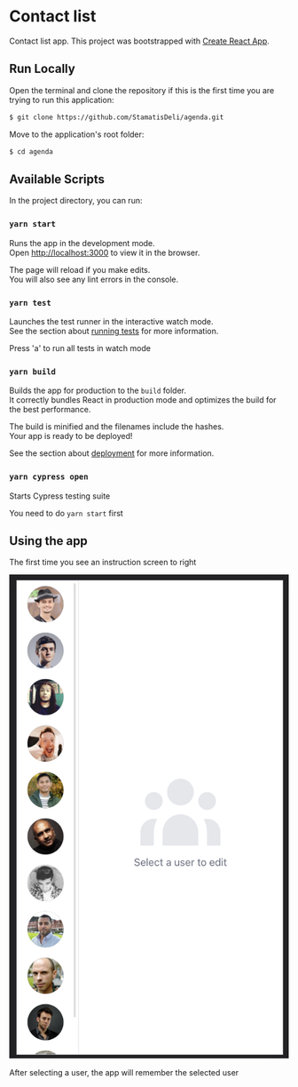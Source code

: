 # Contact list

Contact list app.
This project was bootstrapped with [Create React App](https://github.com/facebook/create-react-app).

## Run Locally

Open the terminal and clone the repository if this is the first time you are trying to run this application:

```bash
$ git clone https://github.com/StamatisDeli/agenda.git
```

Move to the application's root folder:

```bash
$ cd agenda
```

## Available Scripts

In the project directory, you can run:

### `yarn start`

Runs the app in the development mode.\
Open [http://localhost:3000](http://localhost:3000) to view it in the browser.

The page will reload if you make edits.\
You will also see any lint errors in the console.

### `yarn test`

Launches the test runner in the interactive watch mode.\
See the section about [running tests](https://facebook.github.io/create-react-app/docs/running-tests) for more information.

Press 'a' to run all tests in watch mode

### `yarn build`

Builds the app for production to the `build` folder.\
It correctly bundles React in production mode and optimizes the build for the best performance.

The build is minified and the filenames include the hashes.\
Your app is ready to be deployed!

See the section about [deployment](https://facebook.github.io/create-react-app/docs/deployment) for more information.

### `yarn cypress open`

Starts Cypress testing suite

You need to do `yarn start` first

## Using the app

The first time you see an instruction screen to right

![image](/public/Screenshot.png)

After selecting a user, the app will remember the selected user
